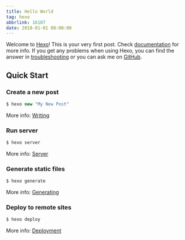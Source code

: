 ```yaml
---
title: Hello World
tag: hexo
abbrlink: 16107
date: 2018-01-01 00:00:00
---
```

Welcome to [Hexo](https://hexo.io/)! This is your very first post. Check [documentation](https://hexo.io/docs/) for more info. If you get any problems when using Hexo, you can find the answer in [troubleshooting](https://hexo.io/docs/troubleshooting.html) or you can ask me on [GitHub](https://github.com/hexojs/hexo/issues).

## Quick Start

### Create a new post

``` php
$ hexo new "My New Post"
```

More info: [Writing](https://hexo.io/docs/writing.html)

### Run server

``` php
$ hexo server
```

More info: [Server](https://hexo.io/docs/server.html)

### Generate static files

``` php
$ hexo generate
```

More info: [Generating](https://hexo.io/docs/generating.html)

### Deploy to remote sites

``` php
$ hexo deploy
```

More info: [Deployment](https://hexo.io/docs/deployment.html)
